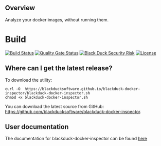 ## Overview ##
Analyze your docker images, without running them.

# Build #
[![Build Status](https://travis-ci.org/blackducksoftware/blackduck-docker-inspector.svg?branch=master)](https://travis-ci.org/blackducksoftware/blackduck-docker-inspector)
[![Quality Gate Status](https://sonarcloud.io/api/project_badges/measure?project=com.synopsys.integration%3Ablackduck-docker-inspector&metric=alert_status)](https://sonarcloud.io/dashboard?id=com.synopsys.integration%3Ablackduck-docker-inspector)
[![Black Duck Security Risk](https://copilot.blackducksoftware.com/github/repos/blackducksoftware/hub-docker/branches/master/badge-risk.svg)](https://copilot.blackducksoftware.com/github/repos/blackducksoftware/hub-docker/branches/master)
[![License](https://img.shields.io/badge/License-Apache%202.0-blue.svg)](https://opensource.org/licenses/Apache-2.0)

## Where can I get the latest release? ##
To download the utility:
```
curl -O  https://blackducksoftware.github.io/blackduck-docker-inspector/blackduck-docker-inspector.sh
chmod +x blackduck-docker-inspector.sh
```
You can download the latest source from GitHub: https://github.com/blackducksoftware/blackduck-docker-inspector. 

## User documentation ##
The documentation for blackduck-docker-inspector can be found [here](https://blackducksoftware.github.io/blackduck-docker-inspector/latest/overview/)


